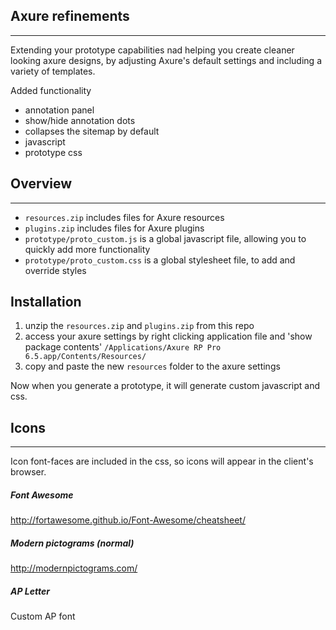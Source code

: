 ## Axure refinements
--------------
Extending your prototype capabilities nad helping you create cleaner looking axure designs, by adjusting Axure's default settings and including a variety of templates.

Added functionality
- annotation panel
- show/hide annotation dots
- collapses the sitemap by default
- javascript
- prototype css

## Overview
--------------
- `resources.zip` includes files for Axure resources
- `plugins.zip` includes files for Axure plugins 
- `prototype/proto_custom.js` is a global javascript file, allowing you to quickly add more functionality
- `prototype/proto_custom.css` is a global stylesheet file, to add and override styles

## Installation

1. unzip the `resources.zip` and `plugins.zip` from this repo
2. access your axure settings by right clicking application file and 'show package contents'
`/Applications/Axure RP Pro 6.5.app/Contents/Resources/`
3. copy and paste the new `resources` folder to the axure settings

Now when you generate a prototype, it will generate custom javascript and css.

## Icons
--------------
Icon font-faces are included in the css, so icons will appear in the client's browser.

##### Font Awesome
http://fortawesome.github.io/Font-Awesome/cheatsheet/

##### Modern pictograms (normal)
http://modernpictograms.com/

##### AP Letter
Custom AP font
